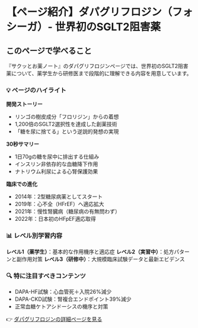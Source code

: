 # 【ページ紹介】ダパグリフロジン（フォシーガ）- 世界初のSGLT2阻害薬

## このページで学べること

『サクッとお薬ノート』のダパグリフロジンページでは、世界初のSGLT2阻害薬について、薬学生から研修医まで段階的に理解できる内容を用意しています。

### 💡 ページのハイライト

**開発ストーリー**
- リンゴの樹皮成分「フロリジン」からの着想
- 1,200倍のSGLT2選択性を達成した創薬技術
- 「糖を尿に捨てる」という逆説的発想の実現

**30秒サマリー**
- 1日70gの糖を尿中に排出する仕組み
- インスリン非依存的な血糖降下作用
- ナトリウム利尿による心腎保護効果

**臨床での進化**
- 2014年：2型糖尿病薬としてスタート
- 2019年：心不全（HFrEF）へ適応拡大
- 2021年：慢性腎臓病（糖尿病の有無問わず）
- 2022年：日本初のHFpEF適応取得

### 📊 レベル別学習内容

**レベル1（薬学生）**：基本的な作用機序と適応症
**レベル2（実習中）**：処方パターンと副作用対策
**レベル3（研修中）**：大規模臨床試験データと最新エビデンス

### 🔍 特に注目すべきコンテンツ

- DAPA-HF試験：心血管死＋入院26%減少
- DAPA-CKD試験：腎複合エンドポイント39%減少
- 正常血糖ケトアシドーシスの機序と対策

👉 [ダパグリフロジンの詳細ページを見る](https://pharm.nishimoto-learning.jp/okusuri_note/drugs/dapagliflozin)